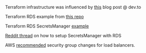 Terraform infrastructure was influenced by [this](https://dev.to/txheo/a-guide-to-provisioning-aws-ecs-fargate-using-terraform-1joo) blog post @ dev.to

Terraform RDS example from [this repo](https://github.com/terraform-aws-modules/terraform-aws-rds)

Terraform RDS SecretsManager [example](https://github.com/gordonmurray/aws_rds_secrets_manager)

[Reddit thread](https://www.reddit.com/r/Terraform/comments/ijavhy/help_create_secret_for_aws_rds/) on how to setup SecretsManager with RDS

AWS [recommended](https://docs.aws.amazon.com/elasticloadbalancing/latest/application/load-balancer-update-security-groups.html) security group changes for load balancers.
